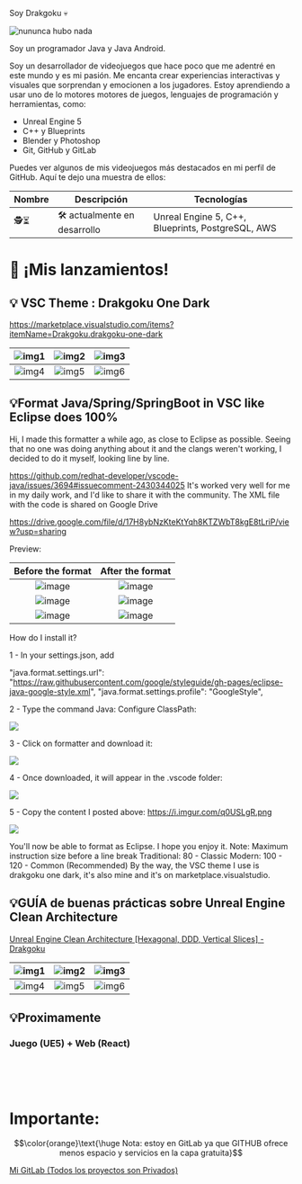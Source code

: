 Soy Drakgoku 💀

<img src="https://i.imgur.com/f791TOs.jpeg" alt="nununca hubo nada" style="width: object-fit: cover; object-position: center;"/>

Soy un programador Java y Java Android.

Soy un desarrollador de videojuegos que hace poco que me adentré en este mundo y es mi pasión. Me encanta crear experiencias interactivas y visuales que sorprendan y emocionen a los jugadores. Estoy aprendiendo a usar uno de lo motores motores de juegos, lenguajes de programación y herramientas, como:


- Unreal Engine 5
- C++ y Blueprints
- Blender y Photoshop
- Git, GitHub y GitLab

Puedes ver algunos de mis videojuegos más destacados en mi perfil de GitHub. Aquí te dejo una muestra de ellos:

| Nombre | Descripción | Tecnologías |
| ------ | ----------- | ----------- |
| 🕵️⏳ | 🛠️ actualmente en desarrollo | Unreal Engine 5, C++, Blueprints, PostgreSQL, AWS |

# 🚀 ¡Mis lanzamientos!

## 💡 VSC Theme : **Drakgoku One Dark**


https://marketplace.visualstudio.com/items?itemName=Drakgoku.drakgoku-one-dark



| ![img1](https://i.imgur.com/lghHeqy.png)  | ![img2](https://i.imgur.com/zBGTGI5.png)  | ![img3](https://i.imgur.com/9HciDwW.png)  |
|:----------------------------------------:|:----------------------------------------:|:----------------------------------------:|
| ![img4](https://i.imgur.com/RVw6s99.png) | ![img5](https://i.imgur.com/GM9uSBh.png)  | ![img6](https://i.imgur.com/RZpAeSY.png)  |


## 💡**Format Java/Spring/SpringBoot in VSC like Eclipse does 100%**

Hi, I made this formatter a while ago, as close to Eclipse as possible.
Seeing that no one was doing anything about it and the clangs weren't working, I decided to do it myself, looking line by line.

https://github.com/redhat-developer/vscode-java/issues/3694#issuecomment-2430344025
It's worked very well for me in my daily work, and I'd like to share it with the community.
The XML file with the code is shared on Google Drive

https://drive.google.com/file/d/17H8ybNzKteKtYqh8KTZWbT8kgE8tLriP/view?usp=sharing

Preview:


| Before the format | After the format | 
| :----------------: | :------: | 
| ![image](https://github.com/user-attachments/assets/c32a6e01-e559-4df0-b106-c74fa2619d04)      |   ![image](https://github.com/user-attachments/assets/2fff6854-5976-4ddc-978e-b84284a16865)|
| ![image](https://github.com/user-attachments/assets/1d154aff-59cb-44f8-a3b6-77731afc6f88)     |   ![image](https://github.com/user-attachments/assets/982da75d-6e31-4a71-a024-a284a471a9e8)|
| ![image](https://github.com/user-attachments/assets/68eaf3d3-605b-46d0-9b27-fe373d8f9281)     |   ![image](https://github.com/user-attachments/assets/bc6df38b-54f4-4550-820c-8dc2e65eba1a)|


How do I install it?

1 - In your settings.json, add

"java.format.settings.url": "https://raw.githubusercontent.com/google/styleguide/gh-pages/eclipse-java-google-style.xml",
"java.format.settings.profile": "GoogleStyle",

2 - Type the command Java: Configure ClassPath: 

<img src="https://i.imgur.com/bwAwVZF.png"/>

3 - Click on formatter and download it: 

<img src="https://i.imgur.com/ZwiM4q9.png"/>

4 - Once downloaded, it will appear in the .vscode folder: 

<img src="https://i.imgur.com/NbghXP0.png"/>

5 - Copy the content I posted above: https://i.imgur.com/q0USLgR.png

<img src="https://i.imgur.com/q0USLgR.png"/>

You'll now be able to format as Eclipse. I hope you enjoy it.
Note: Maximum instruction size before a line break
<setting id="org.eclipse.jdt.core.formatter.lineSplit" value="120"/>
Traditional: 80 - Classic
Modern: 100 - 120 - Common (Recommended)
By the way, the VSC theme I use is drakgoku one dark, it's also mine and it's on marketplace.visualstudio.


## 💡**GUÍA de buenas prácticas sobre Unreal Engine Clean Architecture**
<a href="https://ce3dd.wordpress.com/2024/02/01/https-i-imgur-com-pae34zb-png/" > Unreal Engine Clean Architecture [Hexagonal, DDD, Vertical Slices] - Drakgoku </a>


| ![img1](https://i.imgur.com/7L0ANPh.png)  | ![img2](https://i.imgur.com/3DgoIkl.png)  | ![img3](https://i.imgur.com/9ICpYji.png)  |
|:----------------------------------------:|:----------------------------------------:|:----------------------------------------:|
| ![img4](https://i.imgur.com/Rt9NAR7.png) | ![img5](https://i.imgur.com/pLNO3Mw.png)  | ![img6](https://i.imgur.com/FykqYpv.png)  |


## 💡**Proximamente**
### Juego (UE5) +  Web (React)

<br/><br/><br/>

# Importante: 

$$\color{orange}\text{\huge Nota: estoy en GitLab ya que GITHUB ofrece menos espacio y servicios en la capa gratuita}$$

<a href="https://gitlab.com/drakgoku/drakgoku" > Mi GitLab (Todos los proyectos son Privados) </a>
